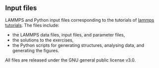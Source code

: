 ## Input files

LAMMPS and Python input files corresponding to the tutorials of [lammps tutorials](https://lammpstutorials.github.io/).
The files include:

- the LAMMPS data files, input files, and parameter files,
- the solutions to the exercises,
- the Python scripts for generating structures, analysing data, and generating the figures.

All files are released under the GNU general public license v3.0.
